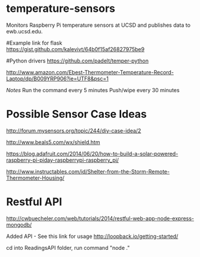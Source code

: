 # temperature-sensors
Monitors Raspberry Pi temperature sensors at UCSD and publishes data to ewb.ucsd.edu.

#Example link for flask
https://gist.github.com/kalevivt/64b0f15af26827975be9

#Python drivers
https://github.com/padelt/temper-python


http://www.amazon.com/Ebest-Thermometer-Temperature-Record-Laptop/dp/B009YRP906?ie=UTF8&psc=1


*Notes*
Run the command every 5 minutes
Push/wipe every 30 minutes

# Possible Sensor Case Ideas 
http://forum.mysensors.org/topic/244/diy-case-idea/2

http://www.beals5.com/wx/shield.htm

https://blog.adafruit.com/2014/06/20/how-to-build-a-solar-powered-raspberry-pi-piday-raspberrypi-raspberry_pi/

http://www.instructables.com/id/Shelter-from-the-Storm-Remote-Thermometer-Housing/

# Restful API

http://cwbuecheler.com/web/tutorials/2014/restful-web-app-node-express-mongodb/ 

Added API - See this link for usage http://loopback.io/getting-started/

cd into ReadingsAPI folder, run command "node ." 
